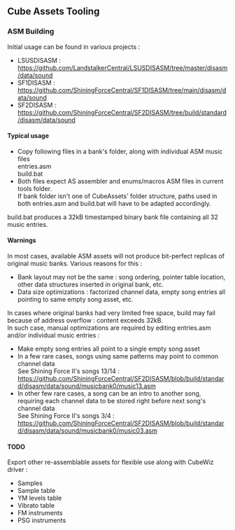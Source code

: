 <h2>Cube Assets Tooling</h2>

<h3>ASM Building</h3>

Initial usage can be found in various projects :
- LSUSDISASM : https://github.com/LandstalkerCentral/LSUSDISASM/tree/master/disasm/data/sound
- SF1DISASM : https://github.com/ShiningForceCentral/SF1DISASM/tree/main/disasm/data/sound
- SF2DISASM : https://github.com/ShiningForceCentral/SF2DISASM/tree/build/standard/disasm/data/sound

<h4>Typical usage</h4>

- Copy following files in a bank's folder, along with individual ASM music files  
entries.asm  
build.bat
- Both files expect AS assembler and enums/macros ASM files in current tools folder.  
If bank folder isn't one of CubeAssets' folder structure, paths used in both entries.asm and build.bat will have to be adapted accordingly.

build.bat produces a 32kB timestamped binary bank file containing all 32 music entries.

<h4>Warnings</h4>

In most cases, available ASM assets will not produce bit-perfect replicas of original music banks.
Various reasons for this : 
- Bank layout may not be the same : song ordering, pointer table location, other data structures inserted in original bank, etc.
- Data size optimizations : factorized channel data, empty song entries all pointing to same empty song asset, etc.

In cases where original banks had very limited free space, build may fail because of address overflow : content exceeds 32kB.  
In such case, manual optimizations are required by editing entries.asm and/or individual music entries : 
- Make empty song entries all point to a single empty song asset
- In a few rare cases, songs using same patterns may point to common channel data  
See Shining Force II's songs 13/14 :  
https://github.com/ShiningForceCentral/SF2DISASM/blob/build/standard/disasm/data/sound/musicbank0/music13.asm
- In other few rare cases, a song can be an intro to another song, requiring each channel data to be stored right before next song's channel data  
See Shining Force II's songs 3/4 :  
https://github.com/ShiningForceCentral/SF2DISASM/blob/build/standard/disasm/data/sound/musicbank0/music03.asm


<h4>TODO</h4>

Export other re-assemblable assets for flexible use along with CubeWiz driver :  
- Samples
- Sample table
- YM levels table
- Vibrato table
- FM instruments
- PSG instruments